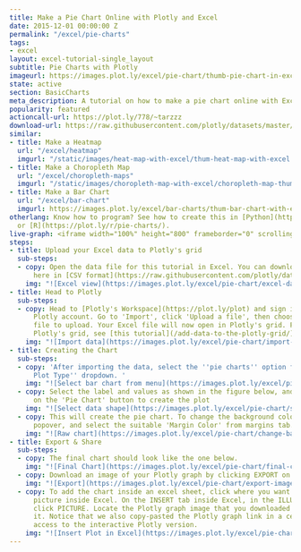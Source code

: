 ```yaml
---
title: Make a Pie Chart Online with Plotly and Excel
date: 2015-12-01 00:00:00 Z
permalink: "/excel/pie-charts"
tags:
- excel
layout: excel-tutorial-single_layout
subtitle: Pie Charts with Plotly
imageurl: https://images.plot.ly/excel/pie-chart/thumb-pie-chart-in-excel.jpg
state: active
section: BasicCharts
meta_description: A tutorial on how to make a pie chart online with Excel.
popularity: featured
actioncall-url: https://plot.ly/778/~tarzzz
download-url: https://raw.githubusercontent.com/plotly/datasets/master/pie-charts-with-excel.csv
similar:
- title: Make a Heatmap
  url: "/excel/heatmap"
  imgurl: "/static/images/heat-map-with-excel/thum-heat-map-with-excel.png"
- title: Make a Choropleth Map
  url: "/excel/choropleth-maps"
  imgurl: "/static/images/choropleth-map-with-excel/choropleth-map-thumb.png"
- title: Make a Bar Chart
  url: "/excel/bar-chart"
  imgurl: https://images.plot.ly/excel/bar-charts/thum-bar-chart-with-excel.png
otherlang: Know how to program? See how to create this in [Python](https://plot.ly/python/pie-charts/)
  or [R](https://plot.ly/r/pie-charts/).
live-graph: <iframe width="100%" height="800" frameborder="0" scrolling="no" src="https://plot.ly/~tarzzz/782.embed"></iframe>
steps:
- title: Upload your Excel data to Plotly's grid
  sub-steps:
  - copy: Open the data file for this tutorial in Excel. You can download the file
      here in [CSV format](https://raw.githubusercontent.com/plotly/datasets/master/pie-charts-with-excel.csv)
    img: "![Excel view](https://images.plot.ly/excel/pie-chart/excel-data-pie-chart.jpg)"
- title: Head to Plotly
  sub-steps:
  - copy: Head to [Plotly's Workspace](https://plot.ly/plot) and sign into your free
      Plotly account. Go to 'Import', click 'Upload a file', then choose your Excel
      file to upload. Your Excel file will now open in Plotly's grid. For more about
      Plotly's grid, see [this tutorial](/add-data-to-the-plotly-grid/)
    img: "![Import data](https://images.plot.ly/excel/pie-chart/import-data-pie-chart.jpg)"
- title: Creating the Chart
  sub-steps:
  - copy: 'After importing the data, select the ''pie charts'' option from ''Choose
      Plot Type'' dropdown. '
    img: "![Select bar chart from menu](https://images.plot.ly/excel/pie-chart/choose-pie-chart-from-menu.jpg)"
  - copy: Select the label and values as shown in the figure below, and then click
      on the 'Pie Chart' button to create the plot
    img: "![Select data shape](https://images.plot.ly/excel/pie-chart/select-data-shape.jpg)"
  - copy: This will create the pie chart. To change the background color, go to 'Layout'
      popover, and select the suitable 'Margin Color' from margins tab.
    img: "![Raw chart](https://images.plot.ly/excel/pie-chart/change-background.jpg)"
- title: Export & Share
  sub-steps:
  - copy: The final chart should look like the one below.
    img: "![Final Chart](https://images.plot.ly/excel/pie-chart/final-chart.jpg)"
  - copy: Download an image of your Plotly graph by clicking EXPORT on the toolbar.
    img: "![Export](https://images.plot.ly/excel/pie-chart/export-image.jpg)"
  - copy: To add the chart inside an excel sheet, click where you want to insert the
      picture inside Excel. On the INSERT tab inside Excel, in the ILLUSTRATIONS group,
      click PICTURE. Locate the Plotly graph image that you downloaded and then double-click
      it. Notice that we also copy-pasted the Plotly graph link in a cell for easy
      access to the interactive Plotly version.
    img: "![Insert Plot in Excel](https://images.plot.ly/excel/pie-chart/insert-pie-chart-in-excel.jpg)"
---
```


